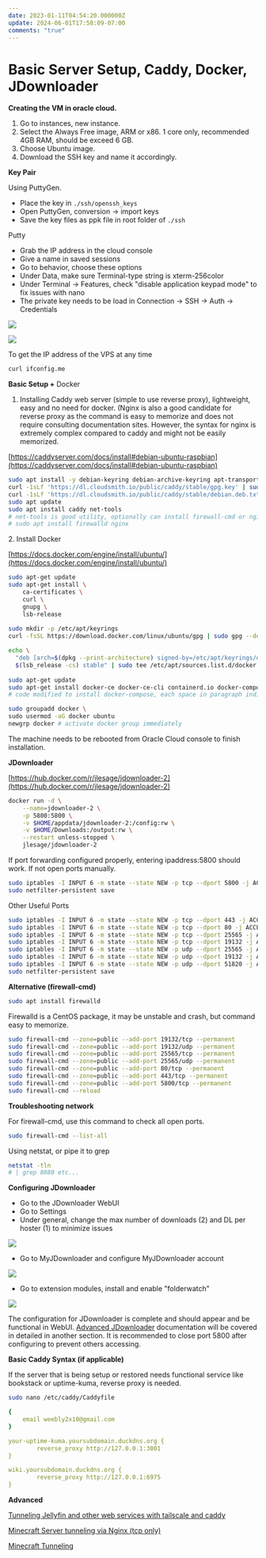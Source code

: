 ```yaml
---
date: 2023-01-11T04:54:20.000000Z
update: 2024-06-01T17:58:09-07:00
comments: "true"
---
```

# Basic Server Setup, Caddy, Docker, JDownloader

**Creating the VM in oracle cloud.** 

1. Go to instances, new instance.
2. Select the Always Free image, ARM or x86. 1 core only, recommended 4GB RAM, should be exceed 6 GB.
3. Choose Ubuntu image.
4. Download the SSH key and name it accordingly.

**Key Pair**

Using PuttyGen.

- Place the key in `./ssh/openssh_keys`
- Open PuttyGen, conversion -> import keys
- Save the key files as ppk file in root folder of `./ssh`

Putty

- Grab the IP address in the cloud console
- Give a name in saved sessions
- Go to behavior, choose these options
- Under Data, make sure Terminal-type string is xterm-256color
- Under Terminal -&gt; Features, check "disable application keypad mode" to fix issues with nano
- The private key needs to be load in Connection -&gt; SSH -&gt; Auth -&gt; Credentials

![](assets/gallery/2023-01/qUnimage.png)

![](assets/gallery/2023-01/DpWimage.png)

To get the IP address of the VPS at any time

```bash
curl ifconfig.me
```

**Basic Setup +** Docker

1. Installing Caddy web server (simple to use reverse proxy), lightweight, easy and no need for docker. (Nginx is also a good candidate for reverse proxy as the command is easy to memorize and does not require consulting documentation sites. However, the syntax for nginx is extremely complex compared to caddy and might not be easily memorized.

[https://caddyserver.com/docs/install#debian-ubuntu-raspbian](https://caddyserver.com/docs/install#debian-ubuntu-raspbian)

```bash
sudo apt install -y debian-keyring debian-archive-keyring apt-transport-https
curl -1sLf 'https://dl.cloudsmith.io/public/caddy/stable/gpg.key' | sudo gpg --dearmor -o /usr/share/keyrings/caddy-stable-archive-keyring.gpg
curl -1sLf 'https://dl.cloudsmith.io/public/caddy/stable/debian.deb.txt' | sudo tee /etc/apt/sources.list.d/caddy-stable.list
sudo apt update
sudo apt install caddy net-tools
# net-tools is good utility, optionally can install firewall-cmd or nginx
# sudo apt install firewalld nginx
```

2\. Install Docker

[https://docs.docker.com/engine/install/ubuntu/](https://docs.docker.com/engine/install/ubuntu/)

```bash
sudo apt-get update
sudo apt-get install \
    ca-certificates \
    curl \
    gnupg \
    lsb-release
    
sudo mkdir -p /etc/apt/keyrings
curl -fsSL https://download.docker.com/linux/ubuntu/gpg | sudo gpg --dearmor -o /etc/apt/keyrings/docker.gpg

echo \
  "deb [arch=$(dpkg --print-architecture) signed-by=/etc/apt/keyrings/docker.gpg] https://download.docker.com/linux/ubuntu \
  $(lsb_release -cs) stable" | sudo tee /etc/apt/sources.list.d/docker.list > /dev/null
  
sudo apt-get update
sudo apt-get install docker-ce docker-ce-cli containerd.io docker-compose-plugin docker-compose
# code modified to install docker-compose, each space in paragraph indicates a separate step in their official blog
```

```bash
sudo groupadd docker \
sudo usermod -aG docker ubuntu
newgrp docker # activate docker group immediately
```

The machine needs to be rebooted from Oracle Cloud console to finish installation.

**JDownloader**

[https://hub.docker.com/r/jlesage/jdownloader-2](https://hub.docker.com/r/jlesage/jdownloader-2)

```bash
docker run -d \
    --name=jdownloader-2 \
    -p 5800:5800 \
    -v $HOME/appdata/jdownloader-2:/config:rw \
    -v $HOME/Downloads:/output:rw \
    --restart unless-stopped \
    jlesage/jdownloader-2
```

If port forwarding configured properly, entering ipaddress:5800 should work. If not open ports manually.

```bash
sudo iptables -I INPUT 6 -m state --state NEW -p tcp --dport 5800 -j ACCEPT
sudo netfilter-persistent save
```

Other Useful Ports

```bash
sudo iptables -I INPUT 6 -m state --state NEW -p tcp --dport 443 -j ACCEPT
sudo iptables -I INPUT 6 -m state --state NEW -p tcp --dport 80 -j ACCEPT
sudo iptables -I INPUT 6 -m state --state NEW -p tcp --dport 25565 -j ACCEPT
sudo iptables -I INPUT 6 -m state --state NEW -p tcp --dport 19132 -j ACCEPT
sudo iptables -I INPUT 6 -m state --state NEW -p udp --dport 25565 -j ACCEPT
sudo iptables -I INPUT 6 -m state --state NEW -p udp --dport 19132 -j ACCEPT
sudo iptables -I INPUT 6 -m state --state NEW -p udp --dport 51820 -j ACCEPT
sudo netfilter-persistent save
```

**Alternative (firewall-cmd)**

```bash
sudo apt install firewalld
```

Firewalld is a CentOS package, it may be unstable and crash, but command easy to memorize.

```bash
sudo firewall-cmd --zone=public --add-port 19132/tcp --permanent
sudo firewall-cmd --zone=public --add-port 19132/udp --permanent
sudo firewall-cmd --zone=public --add-port 25565/tcp --permanent
sudo firewall-cmd --zone=public --add-port 25565/udp --permanent
sudo firewall-cmd --zone=public --add-port 80/tcp --permanent
sudo firewall-cmd --zone=public --add-port 443/tcp --permanent
sudo firewall-cmd --zone=public --add-port 5800/tcp --permanent
sudo firewall-cmd --reload
```

**Troubleshooting network**

For firewall-cmd, use this command to check all open ports.

```bash
sudo firewall-cmd --list-all
```

Using netstat, or pipe it to grep

```bash
netstat -tln
# | grep 8080 etc...
```

**Configuring JDownloader**

- Go to the JDownloader WebUI
- Go to Settings
- Under general, change the max number of downloads (2) and DL per hoster (1) to minimize issues

![](assets/gallery/2023-01/t3Ximage.png)

- Go to MyJDownloader and configure MyJDownloader account

![](assets/gallery/2023-01/jbeimage.png)

- Go to extension modules, install and enable "folderwatch"

![](assets/gallery/2023-01/ZjUimage.png)

The configuration for JDownloader is complete and should appear and be functional in WebUI. [Advanced JDownloader](/!documentation/Cloud%20VPS/jdownloader) documentation will be covered in detailed in another section. It is recommended to close port 5800 after configuring to prevent others accessing.

**Basic Caddy Syntax (if applicable)**

If the server that is being setup or restored needs functional service like bookstack or uptime-kuma, reverse proxy is needed.

```bash
sudo nano /etc/caddy/Caddyfile
```

```yaml
{
    email weebly2x10@gmail.com
}

your-uptime-kuma.yoursubdomain.duckdns.org {
        reverse_proxy http://127.0.0.1:3001
}

wiki.yoursubdomain.duckdns.org {
        reverse_proxy http://127.0.0.1:6975
}

```

**Advanced**

[Tunneling Jellyfin and other web services with tailscale and caddy](tunneling-basic-services-jellyfin-web-with-caddy-and-tailscale.md)

[Minecraft Server tunneling via Nginx (tcp only)](tunneling-minecraft-server-tcp-only-with-nginx.md)

[Minecraft Tunneling](tunneling-minecraft-server-tcp-only-with-nginx.md)